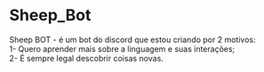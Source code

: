 # Sheep_Bot<br>

Sheep BOT - é um bot do discord que estou criando por 2 motivos: <br>
1- Quero aprender mais sobre a linguagem e suas interações;<br>
2- É sempre legal descobrir coisas novas.<br>

